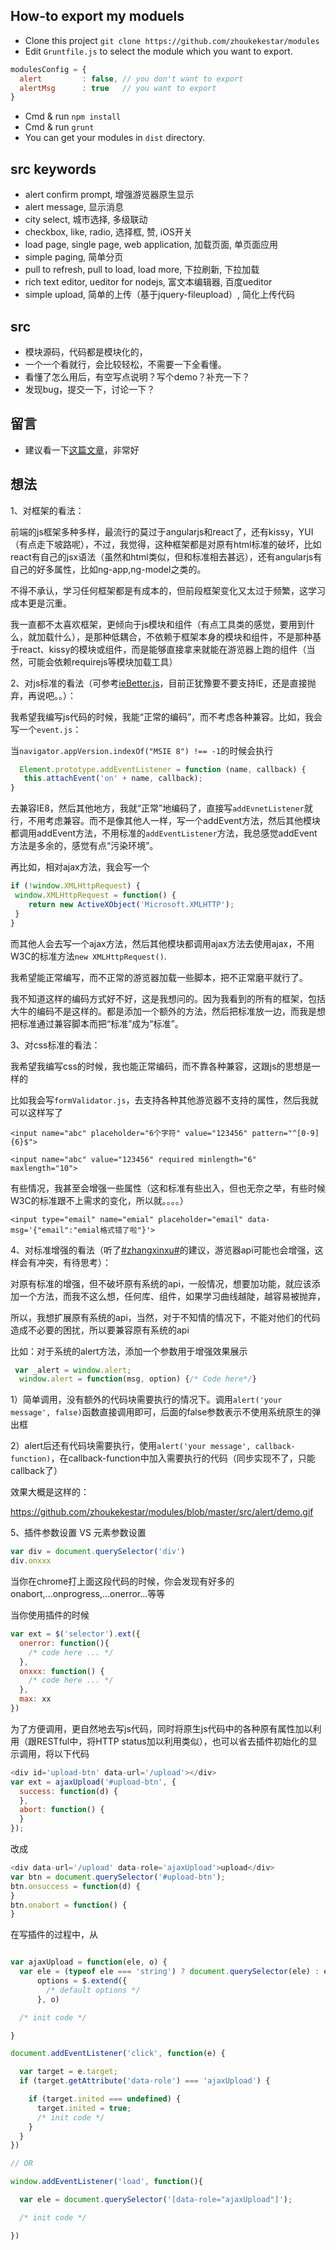 ## How-to export my moduels
* Clone this project `git clone https://github.com/zhoukekestar/modules`
* Edit `Gruntfile.js` to select the module which you want to export.
```js
modulesConfig = {
  alert         : false, // you don't want to export
  alertMsg      : true   // you want to export
}
```
* Cmd & run `npm install `
* Cmd & run `grunt `
* You can get your modules in `dist` directory.

## src keywords
* alert confirm prompt, 增强游览器原生显示
* alert message, 显示消息
* city select, 城市选择, 多级联动
* checkbox, like, radio, 选择框, 赞, iOS开关
* load page, single page, web application, 加载页面, 单页面应用
* simple paging, 简单分页
* pull to refresh, pull to load, load more, 下拉刷新, 下拉加载
* rich text editor, ueditor for nodejs, 富文本编辑器, 百度ueditor
* simple upload, 简单的上传（基于jquery-fileupload）, 简化上传代码

## src
* 模块源码，代码都是模块化的，
* 一个一个看就行，会比较轻松，不需要一下全看懂。
* 看懂了怎么用后，有空写点说明？写个demo？补充一下？
* 发现bug，提交一下，讨论一下？

## 留言
* 建议看一下[这篇文章](http://isux.tencent.com/half-package-web-components-for-design.html)，非常好

## 想法
1、对框架的看法：

  前端的js框架多种多样，最流行的莫过于angularjs和react了，还有kissy，YUI（有点走下坡路呢），不过，我觉得，这种框架都是对原有html标准的破坏，比如react有自己的jsx语法（虽然和html类似，但和标准相去甚远），还有angularjs有自己的好多属性，比如ng-app,ng-model之类的。

  不得不承认，学习任何框架都是有成本的，但前段框架变化又太过于频繁，这学习成本更是沉重。

  我一直都不太喜欢框架，更倾向于js模块和组件（有点工具类的感觉，要用到什么，就加载什么），是那种低耦合，不依赖于框架本身的模块和组件，不是那种基于react、kissy的模块或组件，而是能够直接拿来就能在游览器上跑的组件（当然，可能会依赖requirejs等模块加载工具）

2、对js标准的看法（可参考[ieBetter.js](https://github.com/zhoukekestar/ieBetter.js)，目前正犹豫要不要支持IE，还是直接抛弃，再说吧。。）：

  我希望我编写js代码的时候，我能“正常的编码”，而不考虑各种兼容。比如，我会写一个`event.js`：

  当`navigator.appVersion.indexOf("MSIE 8") !== -1`的时候会执行

  ```js
    Element.prototype.addEventListener = function (name, callback) {
     this.attachEvent('on' + name, callback);
  }
  ```

  去兼容IE8，然后其他地方，我就“正常”地编码了，直接写`addEvnetListener`就行，不用考虑兼容。而不是像其他人一样，写一个addEvent方法，然后其他模块都调用addEvent方法，不用标准的`addEventListener`方法，我总感觉addEvent方法是多余的，感觉有点“污染环境”。

  再比如，相对ajax方法，我会写一个

   ```js
  if (!window.XMLHttpRequest) {
    window.XMLHttpRequest = function() {
       return new ActiveXObject('Microsoft.XMLHTTP');
    }
  }
  ```

  而其他人会去写一个ajax方法，然后其他模块都调用ajax方法去使用ajax，不用W3C的标准方法`new XMLHttpRequest()`.

  我希望能正常编写，而不正常的游览器加载一些脚本，把不正常磨平就行了。

  我不知道这样的编码方式好不好，这是我想问的。因为我看到的所有的框架，包括大牛的编码不是这样的。都是添加一个额外的方法，然后把标准放一边，而我是想把标准通过兼容脚本而把“标准”成为“标准”。

3、对css标准的看法：

  我希望我编写css的时候，我也能正常编码，而不靠各种兼容，这跟js的思想是一样的

  比如我会写`formValidator.js`，去支持各种其他游览器不支持的属性，然后我就可以这样写了

  `<input name="abc" placeholder="6个字符" value="123456" pattern="^[0-9]{6}$">`

  `<input name="abc" value="123456" required minlength="6" maxlength="10">`

  有些情况，我甚至会增强一些属性（这和标准有些出入，但也无奈之举，有些时候W3C的标准跟不上需求的变化，所以就。。。。）

  `<input type="email" name="emial" placeholder="email" data-msg='{"email":"emial格式错了啦"}'>`


4、对标准增强的看法（听了[#zhangxinxu#](https://github.com/zhangxinxu)的建议，游览器api可能也会增强，这样会有冲突，有待思考）：

  对原有标准的增强，但不破坏原有系统的api，一般情况，想要加功能，就应该添加一个方法，而我不这么想，任何库、组件，如果学习曲线越陡，越容易被抛弃，

  所以，我想扩展原有系统的api，当然，对于不知情的情况下，不能对他们的代码造成不必要的困扰，所以要兼容原有系统的api

  比如：对于系统的alert方法，添加一个参数用于增强效果展示

  ```js
   var _alert = window.alert;
    window.alert = function(msg, option) {/* Code here*/}
  ```

  1）简单调用，没有额外的代码块需要执行的情况下。调用`alert('your message', false)`函数直接调用即可，后面的false参数表示不使用系统原生的弹出框

  2）alert后还有代码块需要执行，使用`alert('your message', callback-function)`，在callback-function中加入需要执行的代码（同步实现不了，只能callback了）

  效果大概是这样的：

  https://github.com/zhoukekestar/modules/blob/master/src/alert/demo.gif

5、插件参数设置 VS 元素参数设置

  ```js
  var div = document.querySelector('div')
  div.onxxx
  ```
  当你在chrome打上面这段代码的时候，你会发现有好多的onabort,...onprogress,...onerror...等等

  当你使用插件的时候
  ```js
  var ext = $('selector').ext({
    onerror: function(){
      /* code here ... */
    },
    onxxx: function() {
      /* code here ... */
    },
    max: xx
  })

  ```
  为了方便调用，更自然地去写js代码，同时将原生js代码中的各种原有属性加以利用（跟RESTful中，将HTTP status加以利用类似），也可以省去插件初始化的显示调用，将以下代码
  ```js
  <div id='upload-btn' data-url='/upload'></div>
  var ext = ajaxUpload('#upload-btn', {
    success: function(d) {
    },
    abort: function() {
    }
  });
  ```
  改成
  ```js
  <div data-url='/upload' data-role='ajaxUpload'>upload</div>
  var btn = document.querySelector('#upload-btn');
  btn.onsuccess = function(d) {
  }
  btn.onabort = function() {
  }
  ```
  在写插件的过程中，从
  ```js

  var ajaxUpload = function(ele, o) {
    var ele = (typeof ele === 'string') ? document.querySelector(ele) : ele,
        options = $.extend({
          /* default options */
        }, o)

    /* init code */

  }

  ```
  ```js
  document.addEventListener('click', function(e) {

    var target = e.target;
    if (target.getAttribute('data-role') === 'ajaxUpload') {

      if (target.inited === undefined) {
        target.inited = true;
        /* init code */
      }
    }
  })

  // OR

  window.addEventListener('load', function(){

    var ele = document.querySelector('[data-role="ajaxUpload"]');

    /* init code */

  })
  ```



